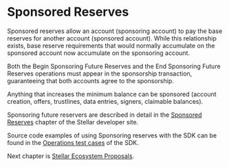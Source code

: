# Sponsored Reserves

Sponsored reserves allow an account (sponsoring account) to pay the base reserves for another account (sponsored account). While this relationship exists, base reserve requirements that would normally accumulate on the sponsored account now accumulate on the sponsoring account.

Both the Begin Sponsoring Future Reserves and the End Sponsoring Future Reserves operations must appear in the sponsorship transaction, guaranteeing that both accounts agree to the sponsorship.

Anything that increases the minimum balance can be sponsored (account creation, offers, trustlines, data entries, signers, claimable balances).

Sponsoring future reservers are described in detail in the [Sponsored Reserves](https://developers.stellar.org/docs/encyclopedia/sponsored-reserves) chapter of the Stellar developer site.

Source code examples of using Sponsoring reserves with the SDK can be found in the [Operations test cases](https://github.com/Soneso/stellar-ios-mac-sdk/blob/master/stellarsdk/stellarsdkTests/operations/OperationsRemoteTestCase.swift) of the SDK.

Next chapter is [Stellar Ecosystem Proposals](seps.md).